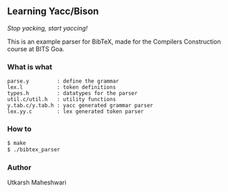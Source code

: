 ## Learning Yacc/Bison
_Stop yacking, start yaccing!_

This is an example parser for BibTeX, made for the Compilers Construction
course at BITS Goa.

### What is what
    
    parse.y         : define the grammar
    lex.l           : token definitions
    types.h         : datatypes for the parser
    util.c/util.h   : utility functions
    y.tab.c/y.tab.h : yacc generated grammar parser
    lex.yy.c        : lex generated token parser


### How to
```bash
$ make
$ ./bibtex_parser
```

### Author
Utkarsh Maheshwari
